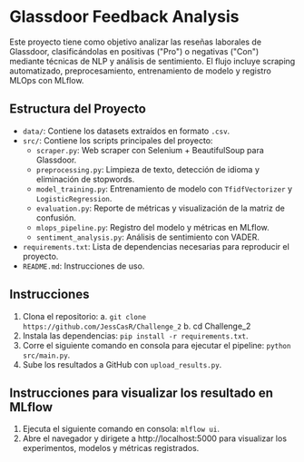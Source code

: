 # Glassdoor Feedback Analysis

Este proyecto tiene como objetivo analizar las reseñas laborales de Glassdoor, clasificándolas en positivas ("Pro") o negativas ("Con") mediante técnicas de NLP y análisis de sentimiento. El flujo incluye scraping automatizado, preprocesamiento, entrenamiento de modelo y registro MLOps con MLflow.

## Estructura del Proyecto

- `data/`: Contiene los datasets extraídos en formato `.csv`.
- `src/`: Contiene los scripts principales del proyecto:
  - `scraper.py`: Web scraper con Selenium + BeautifulSoup para Glassdoor.
  - `preprocessing.py`: Limpieza de texto, detección de idioma y eliminación de stopwords.
  - `model_training.py`: Entrenamiento de modelo con `TfidfVectorizer` y `LogisticRegression`.
  - `evaluation.py`: Reporte de métricas y visualización de la matriz de confusión.
  - `mlops_pipeline.py`: Registro del modelo y métricas en MLflow.
  - `sentiment_analysis.py`: Análisis de sentimiento con VADER.
- `requirements.txt`: Lista de dependencias necesarias para reproducir el proyecto.
- `README.md`: Instrucciones de uso.

## Instrucciones

1. Clona el repositorio:
    a. `git clone https://github.com/JessCasR/Challenge_2`
    b.  cd Challenge_2
2. Instala las dependencias: `pip install -r requirements.txt`.
3. Corre el siguiente comando en consola para ejecutar el pipeline: `python src/main.py`.
4. Sube los resultados a GitHub con `upload_results.py`.

## Instrucciones para visualizar los resultado en MLflow

1. Ejecuta el siguiente comando en consola: `mlflow ui`.
2. Abre el navegador y dirigete a http://localhost:5000 para visualizar los experimentos, modelos y métricas registrados.
